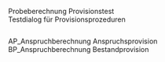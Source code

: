 <!DOCTYPE html>
<html>
<head>
<meta charset="utf-8">
<meta name="viewport" content="width=device-width, initial-scale=1.0">
<title>100_Probeberechung_Provisionstest.md</title>
<link rel="stylesheet" href="https://stackedit.io/res-min/themes/base.css" />
<script type="text/javascript" src="https://cdn.mathjax.org/mathjax/latest/MathJax.js?config=TeX-AMS_HTML"></script>
</head>
<body><div class="container"><p>Probeberechnung Provisionstest <br>
Testdialog für Provisionsprozeduren</p>

<p><img src="http://xpecto.github.io/docs/img/img_1423579061872.png" alt="" title=""></p>

<p>AP_Anspruchberechnung Anspruchsprovision <br>
BP_Anspruchberechnung Bestandprovision</p></div></body>
</html>